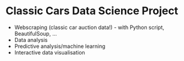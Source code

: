 # Classic Cars Data Science Project

- Webscraping (classic car auction data!) - with Python script, BeautifulSoup, ...
- Data analysis
- Predictive analysis/machine learning
- Interactive data visualisation
